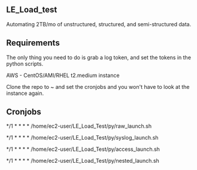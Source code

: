 LE_Load_test
--------------
Automating 2TB/mo of unstructured, structured, and semi-structured data.

Requirements
--------------
The only thing you need to do is grab a log token, and set the tokens in the python scripts.

AWS - CentOS/AMI/RHEL t2.medium instance

Clone the repo to ~ and set the cronjobs and you won't have to look at the instance again.

Cronjobs
--------
*/1 * * * * /home/ec2-user/LE_Load_Test/py/raw_launch.sh

*/1 * * * * /home/ec2-user/LE_Load_Test/py/syslog_launch.sh

*/1 * * * * /home/ec2-user/LE_Load_Test/py/access_launch.sh

*/1 * * * * /home/ec2-user/LE_Load_Test/py/nested_launch.sh
